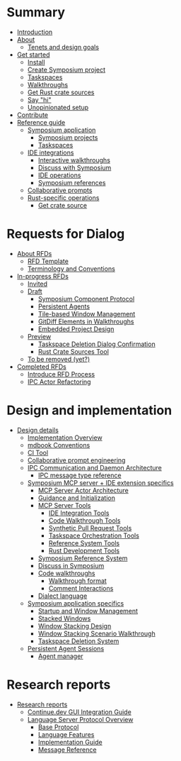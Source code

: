 # Summary

<!-- 
    AGENTS: Please keep this design documentation up-to-date/

    Also, please review appropriate chapters and research reports
    whne looking to learn more details about a specific area.
-->

- [Introduction](./introduction.md)
- [About](./about.md)
    - [Tenets and design goals](./tenets.md)
- [Get started](./get-started/index.md)
    - [Install](./get-started/install.md)
    - [Create Symposium project](./get-started/symposium-project.md)
    - [Taskspaces](./get-started/taskspaces.md)
    - [Walkthroughs](./get-started/walkthroughs.md)
    - [Get Rust crate sources](./get-started/rust_crate_source.md)
    - [Say "hi"](./get-started/say-hi.md)
    - [Unopinionated setup](./get-started/unopinionated.md)
- [Contribute](./contribute.md)
- [Reference guide](./ref/index.md)
    - [Symposium application](./ref/app.md)
        - [Symposium projects](./ref/symposium-projects.md)
        - [Taskspaces](./ref/taskspaces.md)
    - [IDE integrations](./ref/ide.md)
        - [Interactive walkthroughs](./ref/walkthroughs.md)
        - [Discuss with Symposium](./ref/discuss.md)
        - [IDE operations](./ref/ide-operations.md)
        - [Symposium references](./ref/symposium-ref.md)
    - [Collaborative prompts](./ref/collaborative-prompts.md)
    - [Rust-specific operations](./ref/rust.md)
        - [Get crate source](./ref/get-rust-crate-source.md)

# Requests for Dialog

<!--

A "Request for Dialog" (RFD) is Symposium's version of the RFC process.

Each entry here maps to a file whose name is the shorthand name for the RFD, e.g.,  `./rfds/ide-operations.md`. 

The RFD tracks the feature's progress from design to implementation. They are living documents that are kept up-to-date until the feature is completed.

RFDs may have other associated files in a directory, e.g., `./rfds/ide-operations/auxiliary-data.md`.

RFDs are moved from section to section by the Symposium team members only.

People can propose an RFD by create a PR adding a new file into the early drafts section. It should have a suitable name using "kebab-case" conventions.

-->

- [About RFDs](./rfds/index.md)
    - [RFD Template](./rfds/TEMPLATE.md)
    - [Terminology and Conventions](./rfds/terminology-and-conventions.md)
- [In-progress RFDs](./rfds/in-progress.md)
    - [Invited](./rfds/invited.md) <!-- This where I want someone to take it over -->
    - [Draft](./rfds/draft.md) <!-- Early drafts, people start things in this section -->
        - [Symposium Component Protocol](./rfds/draft/symposium-component-protocol.md)
        - [Persistent Agents](./rfds/persistent-agents.md)
        - [Tile-based Window Management](./rfds/tile-based-window-management.md)
        - [GitDiff Elements in Walkthroughs](./rfds/gitdiff-elements.md)
        - [Embedded Project Design](./rfds/embedded-project-design.md)
    - [Preview](./rfds/preview.md) <!-- Close to ready, highlighted for attention -->
        - [Taskspace Deletion Dialog Confirmation](./rfds/taskspace-deletion-dialog-confirmation.md)
        - [Rust Crate Sources Tool](./rfds/rust-crate-sources-tool.md)
    - [To be removed (yet?)](./rfds/to-be-removed.md) <!-- Decided against doing this for now -->
- [Completed RFDs](./rfds/completed.md) <!-- Work is complete -->
    - [Introduce RFD Process](./rfds/introduce-rfd-process.md)
    - [IPC Actor Refactoring](./rfds/ipc-actor-refactoring.md)

# Design and implementation

- [Design details](./design/index.md)
    - [Implementation Overview](./design/implementation-overview.md)
    - [mdbook Conventions](./design/mdbook-conventions.md)
    - [CI Tool](./design/ci-tool.md)
    - [Collaborative prompt engineering](./collaborative-prompting.md)
    - [IPC Communication and Daemon Architecture](./design/daemon.md)
        - [IPC message type reference](./design/ipc_message_type_reference.md)
    - [Symposium MCP server + IDE extension specifics](./design/mcp-server-ide.md)
        - [MCP Server Actor Architecture](./design/mcp-server-actor-architecture.md)
        - [Guidance and Initialization](./design/guidance-and-initialization.md)
        - [MCP Server Tools](./design/mcp-server.md)
            - [IDE Integration Tools](./design/mcp-tools/ide-integration.md)
            - [Code Walkthrough Tools](./design/mcp-tools/walkthroughs.md)
            - [Synthetic Pull Request Tools](./design/mcp-tools/synthetic-prs.md)
            - [Taskspace Orchestration Tools](./design/mcp-tools/taskspace-orchestration.md)
            - [Reference System Tools](./design/mcp-tools/reference-system.md)
            - [Rust Development Tools](./design/mcp-tools/rust-development.md)
        - [Symposium Reference System](./design/symposium-ref-system.md)
        - [Discuss in Symposium](./design/discuss-in-symposium.md)
        - [Code walkthroughs](./design/walkthroughs.md)
            - [Walkthrough format](./design/walkthrough-format.md)
            - [Comment Interactions](./design/walkthrough-comment-interactions.md)
        - [Dialect language](./design/dialect-language.md)
    - [Symposium application specifics](./design/symposium-app-specifics.md)
        - [Startup and Window Management](./design/startup-and-window-management.md)
        - [Stacked Windows](./design/stacked-windows.md)
        - [Window Stacking Design](./design/window-stacking-design.md)
        - [Window Stacking Scenario Walkthrough](./design/window-stacking-scenario.md)
        - [Taskspace Deletion System](./design/taskspace-deletion.md)
    - [Persistent Agent Sessions](./design/persistent-agent-sessions.md)
        - [Agent manager](./design/agent-manager.md)

<!--
    AGENTS: "Research Reports" are in-depth documents you can read to learn more
    about a particular topic
-->

# Research reports

- [Research reports](./research/index.md)
    - [Continue.dev GUI Integration Guide](./research/continue-integration-guide.md)
    - [Language Server Protocol Overview](./research/lsp-overview/README.md)
        - [Base Protocol](./research/lsp-overview/base-protocol.md)
        - [Language Features](./research/lsp-overview/language-features.md)
        - [Implementation Guide](./research/lsp-overview/implementation-guide.md)
        - [Message Reference](./research/lsp-overview/message-reference.md)
